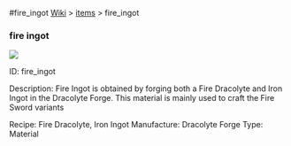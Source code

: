 #fire_ingot
<a href="/wiki.html">Wiki</a> > <a href="/posts/wiki/items">items</a> > <a>fire_ingot</a>
<div class="iteminfo">
<h3>fire ingot</h3>
<img class="pixelimage" src="https://dragon-force-studio.com/images/EF_wiki/fire_ingot.png">

<a class="iteminfoitem">ID: fire_ingot</a></div>
Description:  Fire Ingot is obtained by forging both a Fire Dracolyte and Iron Ingot in the Dracolyte Forge.  This material is mainly used to craft the Fire Sword variants

Recipe:  Fire Dracolyte,  Iron Ingot
Manufacture: Dracolyte Forge
Type: Material